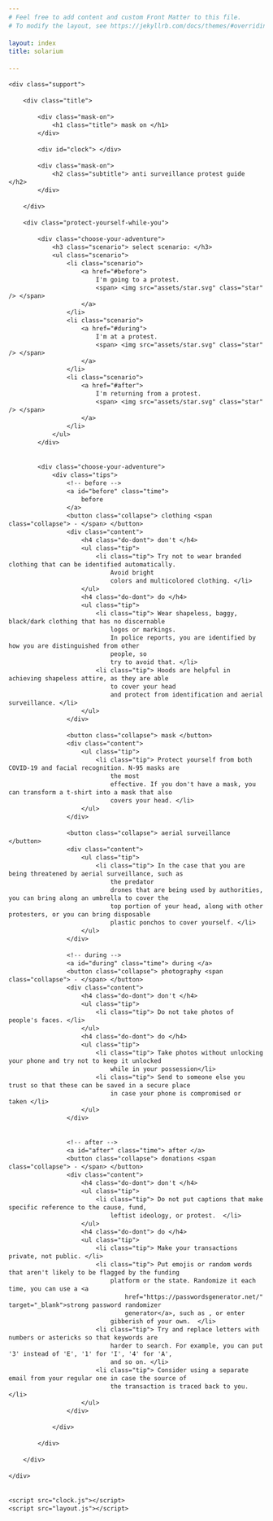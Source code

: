 ```yaml
---
# Feel free to add content and custom Front Matter to this file.
# To modify the layout, see https://jekyllrb.com/docs/themes/#overriding-theme-defaults

layout: index
title: solarium

---
```


    <div class="support">

        <div class="title">

            <div class="mask-on">
                <h1 class="title"> mask on </h1>
            </div>

            <div id="clock"> </div>

            <div class="mask-on">
                <h2 class="subtitle"> anti surveillance protest guide </h2>
            </div>

        </div>

        <div class="protect-yourself-while-you">

            <div class="choose-your-adventure">
                <h3 class="scenario"> select scenario: </h3>
                <ul class="scenario">
                    <li class="scenario">
                        <a href="#before">
                            I'm going to a protest.
                            <span> <img src="assets/star.svg" class="star" /> </span>
                        </a>
                    </li>
                    <li class="scenario">
                        <a href="#during">
                            I'm at a protest.
                            <span> <img src="assets/star.svg" class="star" /> </span>
                        </a>
                    </li>
                    <li class="scenario">
                        <a href="#after">
                            I'm returning from a protest.
                            <span> <img src="assets/star.svg" class="star" /> </span>
                        </a>
                    </li>
                </ul>
            </div>


            <div class="choose-your-adventure">
                <div class="tips">
                    <!-- before -->
                    <a id="before" class="time">
                        before
                    </a>
                    <button class="collapse"> clothing <span class="collapse"> - </span> </button>
                    <div class="content">
                        <h4 class="do-dont"> don't </h4>
                        <ul class="tip">
                            <li class="tip"> Try not to wear branded clothing that can be identified automatically.
                                Avoid bright
                                colors and multicolored clothing. </li>
                        </ul>
                        <h4 class="do-dont"> do </h4>
                        <ul class="tip">
                            <li class="tip"> Wear shapeless, baggy, black/dark clothing that has no discernable
                                logos or markings.
                                In police reports, you are identified by how you are distinguished from other
                                people, so
                                try to avoid that. </li>
                            <li class="tip"> Hoods are helpful in achieving shapeless attire, as they are able
                                to cover your head
                                and protect from identification and aerial surveillance. </li>
                        </ul>
                    </div>

                    <button class="collapse"> mask </button>
                    <div class="content">
                        <ul class="tip">
                            <li class="tip"> Protect yourself from both COVID-19 and facial recognition. N-95 masks are
                                the most
                                effective. If you don't have a mask, you can transform a t-shirt into a mask that also
                                covers your head. </li>
                        </ul>
                    </div>

                    <button class="collapse"> aerial surveillance </button>
                    <div class="content">
                        <ul class="tip">
                            <li class="tip"> In the case that you are being threatened by aerial surveillance, such as
                                the predator
                                drones that are being used by authorities, you can bring along an umbrella to cover the
                                top portion of your head, along with other protesters, or you can bring disposable
                                plastic ponchos to cover yourself. </li>
                        </ul>
                    </div>

                    <!-- during -->
                    <a id="during" class="time"> during </a>
                    <button class="collapse"> photography <span class="collapse"> - </span> </button>
                    <div class="content">
                        <h4 class="do-dont"> don't </h4>
                        <ul class="tip">
                            <li class="tip"> Do not take photos of people's faces. </li>
                        </ul>
                        <h4 class="do-dont"> do </h4>
                        <ul class="tip">
                            <li class="tip"> Take photos without unlocking your phone and try not to keep it unlocked
                                while in your possession</li>
                            <li class="tip"> Send to someone else you trust so that these can be saved in a secure place
                                in case your phone is compromised or taken </li>
                        </ul>
                    </div>


                    <!-- after -->
                    <a id="after" class="time"> after </a>
                    <button class="collapse"> donations <span class="collapse"> - </span> </button>
                    <div class="content">
                        <h4 class="do-dont"> don't </h4>
                        <ul class="tip">
                            <li class="tip"> Do not put captions that make specific reference to the cause, fund,
                                leftist ideology, or protest.  </li>
                        </ul>
                        <h4 class="do-dont"> do </h4>
                        <ul class="tip">
                            <li class="tip"> Make your transactions private, not public. </li>
                            <li class="tip"> Put emojis or random words that aren't likely to be flagged by the funding
                                platform or the state. Randomize it each time, you can use a <a
                                    href="https://passwordsgenerator.net/" target="_blank">strong password randomizer
                                    generator</a>, such as , or enter
                                gibberish of your own.  </li>
                            <li class="tip"> Try and replace letters with numbers or astericks so that keywords are
                                harder to search. For example, you can put '3' instead of 'E', '1' for 'I', '4' for 'A',
                                and so on. </li>
                            <li class="tip"> Consider using a separate email from your regular one in case the source of
                                the transaction is traced back to you. </li>
                        </ul>
                    </div>

                </div>

            </div>

        </div>

    </div>


    <script src="clock.js"></script>
    <script src="layout.js"></script>

